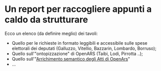 # Un report per raccogliere appunti a caldo da strutturare

Ecco un elenco (da definire meglio) dei tavoli:

- Quello per le richieste in formato leggibili e accessibile sulle spese elettorali dei deputati (Galluzzo, Vitellio, Bazzarin, Lombardo, Borruso);
- Quello sull'"ontopizzazione" di OpenARS (Taibi, Lodi, Pirrotta ..);
- Quello sull'"[Arrichimento semantico degli Atti di OpenArs](https://github.com/opendatasicilia/semantic_annotation)"
- ...
